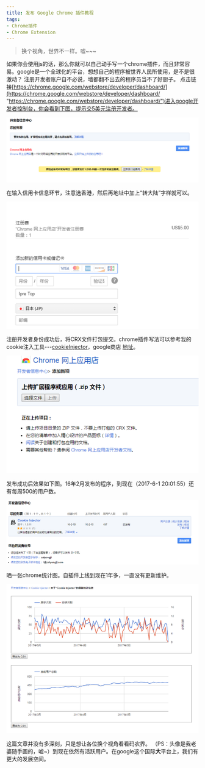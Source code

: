 ```yaml
---
title: 发布 Google Chrome 插件教程
tags:
- Chrome插件
- Chrome Extension
---
```

> 换个视角，世界不一样。嘘~~~


如果你会使用js的话，那么你就可以自己动手写一个chrome插件，而且非常容易。google是一个全球化的平台，想想自己的程序被世界人民所使用，是不是很激动？
注册开发者账户自不必说，墙都翻不出去的程序员当不了好厨子。
点击链接[https://chrome.google.com/webstore/developer/dashboard/](https://chrome.google.com/webstore/developer/dashboard/ "https://chrome.google.com/webstore/developer/dashboard/")进入google开发者控制台，你会看到下图，提示交5美元注册开发者。

![](/assets/images/20170601/1.png)

在输入信用卡信息环节，注意选香港，然后再地址中加上“转大陆”字样就可以。

![](/assets/images/20170601/2.png)

注册开发者身份成功后，将CRX文件打包提交。chrome插件写法可以参考我的cookie注入工具---[cookieInjector](https://github.com/caiyongji/cookieInjector "cookieInjector")，google商店 [地址](https://chrome.google.com/webstore/detail/cookie-injector/mflfghebbbnmdnkhbnmhajalhbgalklk?hl=zh-CN)。

![](/assets/images/20170601/3.png)

发布成功后效果如下图。16年2月发布的程序，到现在（2017-6-1 20:01:55）还有每周500的用户数。

![](/assets/images/20170601/4.png)

晒一张chrome统计图。自插件上线到现在1年多，一直没有更新维护。

![](/assets/images/20170601/5.png)

这篇文章并没有多深刻，只是想让各位换个视角看看码农界。
（PS：头像是我老婆随手画的，嘘~）到现在依然有活跃用户。在google这个国际**大**平台上，我们有更大的发展空间。

